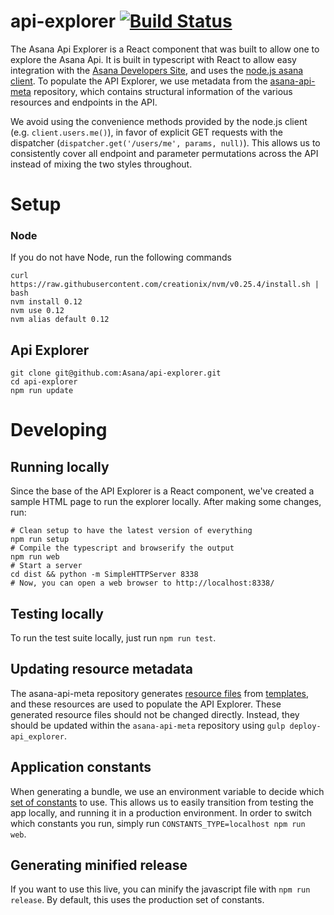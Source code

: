 # api-explorer [![Build Status][travis-image]][travis-url]

The Asana Api Explorer is a React component that was built to allow one to explore the Asana Api. It is built in typescript with React to allow easy integration with the [Asana Developers Site](https://asana.com/developers/api-reference/), and uses the [node.js asana client](https://github.com/Asana/node-asana). To populate the API Explorer, we use metadata from the [asana-api-meta](https://github.com/Asana/asana-api-meta) repository, which contains structural information of the various resources and endpoints in the API.

We avoid using the convenience methods provided by the node.js client (e.g. `client.users.me()`), in favor of explicit GET requests with the dispatcher (`dispatcher.get('/users/me', params, null)`). This allows us to consistently cover all endpoint and parameter permutations across the API instead of mixing the two styles throughout.

# Setup
### Node
If you do not have Node, run the following commands

```
curl https://raw.githubusercontent.com/creationix/nvm/v0.25.4/install.sh | bash
nvm install 0.12
nvm use 0.12
nvm alias default 0.12
```

## Api Explorer
```
git clone git@github.com:Asana/api-explorer.git
cd api-explorer
npm run update

```

# Developing

## Running locally
Since the base of the API Explorer is a React component, we've created a sample HTML page to run the explorer locally. After making some changes, run:

```
# Clean setup to have the latest version of everything
npm run setup
# Compile the typescript and browserify the output
npm run web
# Start a server
cd dist && python -m SimpleHTTPServer 8338
# Now, you can open a web browser to http://localhost:8338/
```

## Testing locally
To run the test suite locally, just run `npm run test`.

## Updating resource metadata

The asana-api-meta repository generates [resource files](https://github.com/Asana/api-explorer/tree/master/src/resources/gen) from [templates](https://github.com/Asana/api-explorer/tree/master/src/resources/templates), and these resources are used to populate the API Explorer. These generated resource files should not be changed directly. Instead, they should be updated within the `asana-api-meta` repository using `gulp deploy-api_explorer`.

## Application constants
When generating a bundle, we use an environment variable to decide which [set of constants](https://github.com/Asana/api-explorer/blob/master/src/constants.ts) to use. This allows us to easily transition from testing the app locally, and running it in a production environment. In order to switch which constants you run, simply run `CONSTANTS_TYPE=localhost npm run web`. 

## Generating minified release
If you want to use this live, you can minify the javascript file with `npm run release`. By default, this uses the production set of constants.

[travis-url]: http://travis-ci.org/Asana/api-explorer
[travis-image]: https://travis-ci.org/Asana/api-explorer.svg?branch=master

